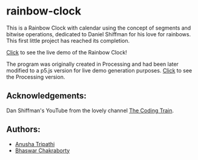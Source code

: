 # rainbow-clock
This is a Rainbow Clock with calendar using the concept of segments and bitwise operations, dedicated to Daniel Shiffman for his love for rainbows. This first little project has reached its completion.


[Click](https://ivan-denisovich-py.github.io/rainbow-clock/) to see the live demo of the Rainbow Clock!

The program was originally created in Processing and had been later modified to a p5.js version for live demo generation purposes. [Click](https://github.com/anusha-exe/rainbow-wallpaper-clock) to see the Processing version.
## Acknowledgements:
Dan Shiffman's YouTube from the lovely channel [The Coding Train](https://www.youtube.com/c/TheCodingTrain).
## Authors:
* [Anusha Tripathi](https://github.com/anusha-exe)
* [Bhaswar Chakraborty](https://github.com/Ivan-Denisovich-py)
